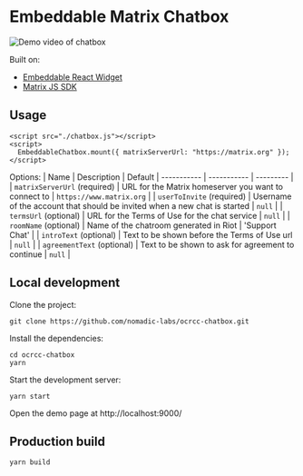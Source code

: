 # Embeddable Matrix Chatbox

![Demo video of chatbox](https://media.giphy.com/media/Js8Wm7DdbkuFK4MJUC/giphy.gif)

Built on:
- [Embeddable React Widget](https://github.com/seriousben/embeddable-react-widget)
- [Matrix JS SDK](https://github.com/matrix-org/matrix-js-sdk)

## Usage
```
<script src="./chatbox.js"></script>
<script>
  EmbeddableChatbox.mount({ matrixServerUrl: "https://matrix.org" });
</script>
```
Options:
| Name | Description | Default
| ----------- | ----------- | --------- |
| `matrixServerUrl` (required) | URL for the Matrix homeserver you want to connect to | `https://www.matrix.org` |
| `userToInvite` (required)  | Username of the account that should be invited when a new chat is started | `null` |
| `termsUrl` (optional)  | URL for the Terms of Use for the chat service | `null` |
| `roomName` (optional)  | Name of the chatroom generated in Riot | 'Support Chat' |
| `introText` (optional)  | Text to be shown before the Terms of Use url | `null` |
| `agreementText` (optional) | Text to be shown to ask for agreement to continue | `null` |

## Local development

Clone the project:
```
git clone https://github.com/nomadic-labs/ocrcc-chatbox.git
```
Install the dependencies:
```
cd ocrcc-chatbox
yarn
```

Start the development server:
```
yarn start
```

Open the demo page at http://localhost:9000/

## Production build
```
yarn build
```
